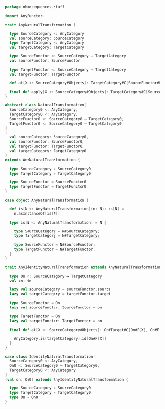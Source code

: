 
```scala
package ohnosequences.stuff

import AnyFunctor._

trait AnyNaturalTransformation {

  type SourceCategory <: AnyCategory
  val sourceCategory: SourceCategory
  type TargetCategory <: AnyCategory
  val targetCategory: TargetCategory

  type SourceFunctor <: SourceCategory ⟶ TargetCategory
  val sourceFunctor: SourceFunctor

  type TargetFunctor <: SourceCategory ⟶ TargetCategory
  val targetFunctor: TargetFunctor

  def at[X <: SourceCategory#Objects]: TargetCategory#C[SourceFunctor#F[X], TargetFunctor#F[X]]

  final def apply[X <: SourceCategory#Objects]: TargetCategory#C[SourceFunctor#F[X], TargetFunctor#F[X]] = at[X]
}

abstract class NaturalTransformation[
  SourceCategory0 <: AnyCategory,
  TargetCategory0 <: AnyCategory,
  SourceFunctor0 <: SourceCategory0 ⟶ TargetCategory0,
  TargetFunctor0 <: SourceCategory0 ⟶ TargetCategory0
]
(
  val sourceCategory: SourceCategory0,
  val sourceFunctor: SourceFunctor0,
  val targetFunctor: TargetFunctor0,
  val targetCategory: TargetCategory0
)
extends AnyNaturalTransformation {

  type SourceCategory = SourceCategory0
  type TargetCategory = TargetCategory0

  type SourceFunctor = SourceFunctor0
  type TargetFunctor = TargetFunctor0
}

case object AnyNaturalTransformation {

  def is[N <: AnyNaturalTransformation](n: N): is[N] =
    n.asInstanceOf[is[N]]

  type is[N <: AnyNaturalTransformation] = N {

    type SourceCategory = N#SourceCategory;
    type TargetCategory = N#TargetCategory;

    type SourceFunctor = N#SourceFunctor;
    type TargetFunctor = N#TargetFunctor;
  }
}

trait AnyIdentityNaturalTransformation extends AnyNaturalTransformation {

  type On <: SourceCategory ⟶ TargetCategory
  val on: On

  lazy val sourceCategory = sourceFunctor.source
  lazy val targetCategory = targetFunctor.target

  type SourceFunctor = On
  lazy val sourceFunctor: SourceFunctor = on

  type TargetFunctor = On
  lazy val targetFunctor: TargetFunctor = on

  final def at[X <: SourceCategory#Objects]: On#Target#C[On#F[X], On#F[X]] = {

    AnyCategory.is(targetCategory).id[On#F[X]]
  }
}

case class IdentityNaturalTransformation[
  SourceCategory0 <: AnyCategory,
  On0 <: SourceCategory0 ⟶ TargetCategory0,
  TargetCategory0 <: AnyCategory
]
(val on: On0) extends AnyIdentityNaturalTransformation {

  type SourceCategory = SourceCategory0
  type TargetCategory = TargetCategory0
  type On = On0
}

```




[test/scala/categories.scala]: ../../test/scala/categories.scala.md
[main/scala/monoidalCategories.scala]: monoidalCategories.scala.md
[main/scala/distributiveLaws.scala]: distributiveLaws.scala.md
[main/scala/package.scala]: package.scala.md
[main/scala/monads.scala]: monads.scala.md
[main/scala/syntax/package.scala]: syntax/package.scala.md
[main/scala/syntax/functors.scala]: syntax/functors.scala.md
[main/scala/syntax/categories.scala]: syntax/categories.scala.md
[main/scala/monoidalFunctors.scala]: monoidalFunctors.scala.md
[main/scala/kleisliCoproducts.scala]: kleisliCoproducts.scala.md
[main/scala/functors.scala]: functors.scala.md
[main/scala/naturalTransformations.scala]: naturalTransformations.scala.md
[main/scala/kleisli.scala]: kleisli.scala.md
[main/scala/categories.scala]: categories.scala.md